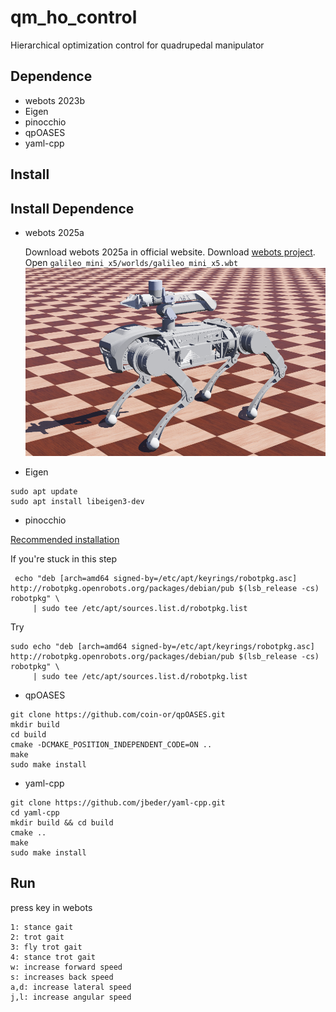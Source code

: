 # qm_ho_control

Hierarchical optimization control for quadrupedal manipulator

## Dependence

* webots 2023b
* Eigen
* pinocchio
* qpOASES
* yaml-cpp

## Install

## Install Dependence
* webots 2025a

    Download webots 2025a in official website.
    Download [webots project](https://github.com/Zionshang/Webots). Open `galileo_mini_x5/worlds/galileo_mini_x5.wbt`
![robot](doc/robot.png)

* Eigen

```
sudo apt update
sudo apt install libeigen3-dev
```

* pinocchio

[Recommended installation](https://stack-of-tasks.github.io/pinocchio/download.html)

If you're stuck in this step
```
 echo "deb [arch=amd64 signed-by=/etc/apt/keyrings/robotpkg.asc] http://robotpkg.openrobots.org/packages/debian/pub $(lsb_release -cs) robotpkg" \
     | sudo tee /etc/apt/sources.list.d/robotpkg.list
```
Try
```
sudo echo "deb [arch=amd64 signed-by=/etc/apt/keyrings/robotpkg.asc] http://robotpkg.openrobots.org/packages/debian/pub $(lsb_release -cs) robotpkg" \
     | sudo tee /etc/apt/sources.list.d/robotpkg.list
```

* qpOASES

```
git clone https://github.com/coin-or/qpOASES.git
mkdir build
cd build
cmake -DCMAKE_POSITION_INDEPENDENT_CODE=ON ..
make
sudo make install
```

* yaml-cpp
```
git clone https://github.com/jbeder/yaml-cpp.git
cd yaml-cpp
mkdir build && cd build
cmake ..
make
sudo make install
```
## Run

press key in webots
```
1: stance gait
2: trot gait
3: fly trot gait
4: stance trot gait
w: increase forward speed
s: increases back speed
a,d: increase lateral speed
j,l: increase angular speed
```

